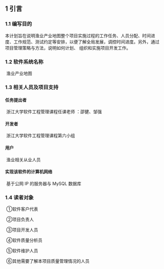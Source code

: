 ## 1 引言

### 1.1 编写目的

​		本计划旨在说明渔业产业地图整个项目实施过程的工作任务、人员分配、时间进度、工作规范、测试约定等安排，以便了解全局发展，调控时间进度。另外，通过项目管理策略与方法，说明如何计划、 组织和实施项目开发工作。 

### 1.2 软件系统名称

​		渔业产业地图

### 1.3 相关人员及项目支持

#### 任务提出者

​		浙江大学软件工程管理课程任课老师 ：邵健、邹强

#### 开发者

​		浙江大学软件工程管理课程第六小组

#### 用户

​		渔业相关从业人员

#### 实现该软件的计算机网络

​		基于公网 IP 的服务器与 MySQL 数据库

### 1.4 读者对象

​		①软件客户代表

​		②项目负责人

​		③项目开发人员

​		④软件质量分析员

​		⑤软件维护人员

​		⑥其他需要了解本项目质量管理情况的人员
